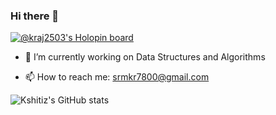 ### Hi there 👋
[![@kraj2503's Holopin board](https://holopin.me/kraj2503)](https://holopin.io/@kraj2503)
- 🔭 I’m currently working on Data Structures and Algorithms   
<!-- - 🌱 I’m currently learning ... -->
<!-- - 👯 I’m looking to collaborate on ... -->
<!-- - 🤔 I’m looking for help with ... -->
<!-- - 💬 Ask me about  -->
- 📫 How to reach me: srmkr7800@gmail.com
<!-- - 😄 Pronouns: -->
<!-- - ⚡ Fun fact: ... -->
![Kshitiz's GitHub stats](https://github-readme-stats.vercel.app/api?username=kraj2503&show_icons=true&theme=midnight-purple&count_private=true&hide=issues)
